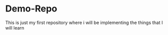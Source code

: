 # Demo-Repo
This is just my first repository where i will be implementing the things that I will learn 
